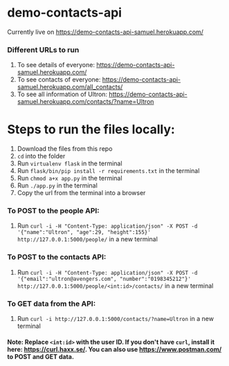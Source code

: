 
# demo-contacts-api 
Currently live on https://demo-contacts-api-samuel.herokuapp.com/
### Different URLs to run
 1) To see details of everyone: https://demo-contacts-api-samuel.herokuapp.com/
 2) To see contacts of everyone: https://demo-contacts-api-samuel.herokuapp.com/all_contacts/
 3) To see all information of Ultron: https://demo-contacts-api-samuel.herokuapp.com/contacts/?name=Ultron

#  Steps to run the files locally:
1) Download the files from this repo
2) `cd` into the folder
3) Run `virtualenv flask` in the terminal
4) Run `flask/bin/pip install -r requirements.txt` in the terminal
5) Run `chmod a+x app.py` in the terminal
6) Run `./app.py` in the terminal
7) Copy the url from the terminal into a browser

### To POST to the people API:
1) Run `curl -i -H "Content-Type: application/json" -X POST -d '{"name":"Ultron", "age":29, "height":155}' http://127.0.0.1:5000/people/` in a new terminal

### To POST to the contacts API:
1) Run `curl -i -H "Content-Type: application/json" -X POST -d '{"email":"ultron@avengers.com", "number":"0198345212"}' http://127.0.0.1:5000/people/<int:id>/contacts/` in a new terminal

### To GET data from the API:
1) Run `curl -i http://127.0.0.1:5000/contacts/?name=Ultron` in a new terminal

#### Note: Replace `<int:id>` with the user ID. If you don't have `curl`, install it here: https://curl.haxx.se/. You can also use https://www.postman.com/ to POST and GET data.



